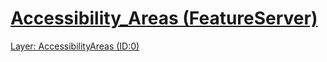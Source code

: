 #  [Accessibility_Areas (FeatureServer)](http://services1.arcgis.com/k3vhq11XkBNeeOfM/ArcGIS/rest/services/Accessibility_Areas/FeatureServer)  

[Layer: AccessibilityAreas (ID:0)](http://services1.arcgis.com/k3vhq11XkBNeeOfM/ArcGIS/rest/services/Accessibility_Areas/FeatureServer/0)  